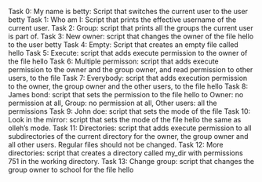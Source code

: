Task 0: My name is betty: Script that switches the current user to the user betty
Task 1: Who am I: Script that prints the effective username of the current user.
Task 2: Group: script that prints all the groups the current user is part of.
Task 3: New owner: script that changes the owner of the file hello to the user betty
Task 4: Empty: Script that creates an empty file called hello
Task 5: Execute: script that adds execute permission to the owner of the file hello
Task 6: Multiple permisson: script that adds execute permission to the owner and the group owner, and read permission to other users, to the file
Task 7: Everybody: script that adds execution permission to the owner, the group owner and the other users, to the file hello
Task 8: James bond: script that sets the permission to the file hello to Owner: no permission at all, Group: no permission at all, Other users: all the permissions 
Task 9: John doe:  script that sets the mode of the file
Task 10: Look in the mirror: script that sets the mode of the file hello the same as olleh’s mode.
Task 11: Directories: script that adds execute permission to all subdirectories of the current directory for the owner, the group owner and all other users. Regular files should not be changed.
Task 12: More directories: script that creates a directory called my_dir with permissions 751 in the working directory.
Task 13: Change group: script that changes the group owner to school for the file hello
